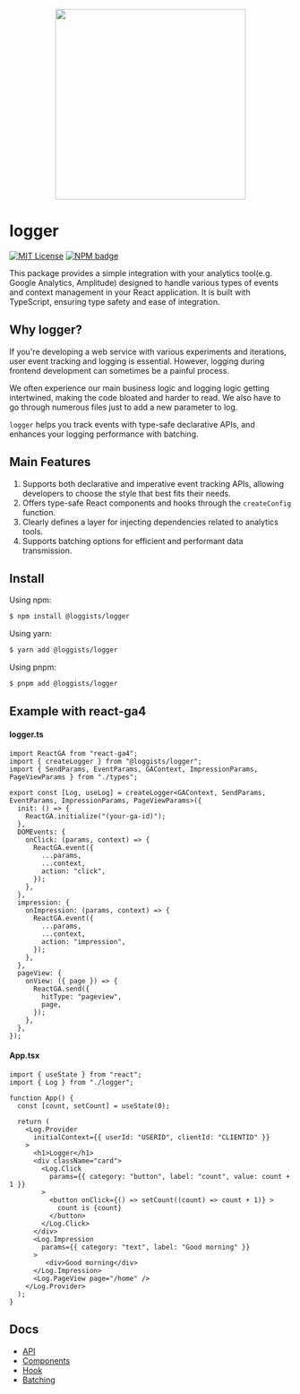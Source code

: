 <p align='center'>
<img src='https://github.com/user-attachments/assets/1e417f4e-0f3a-4b56-8f6c-68188572421d' width=340 height=340 />
</p>


# logger
[![MIT License](https://img.shields.io/badge/license-MIT-blue.svg)](https://github.com/loggists/logger/blob/main/LICENSE) 
[![NPM badge](https://img.shields.io/npm/v/@loggists/logger?logo=npm)](https://www.npmjs.com/package/@loggists/logger) 

This package provides a simple integration with your analytics tool(e.g. Google Analytics, Amplitude) designed to handle various types of events and context management in your React application. It is built with TypeScript, ensuring type safety and ease of integration.

## Why logger?
If you're developing a web service with various experiments and iterations, user event tracking and logging is essential. However, logging during frontend development can sometimes be a painful process.

We often experience our main business logic and logging logic getting intertwined, making the code bloated and harder to read. We also have to go through numerous files just to add a new parameter to log.

`logger` helps you track events with type-safe declarative APIs, and enhances your logging performance with batching.

## Main Features
1. Supports both declarative and imperative event tracking APIs, allowing developers to choose the style that best fits their needs.
2. Offers type-safe React components and hooks through the `createConfig` function.
3. Clearly defines a layer for injecting dependencies related to analytics tools.
4. Supports batching options for efficient and performant data transmission.
   
## Install
Using npm:

```bash
$ npm install @loggists/logger
```

Using yarn:
```bash
$ yarn add @loggists/logger
```

Using pnpm:
```bash
$ pnpm add @loggists/logger
```

## Example with react-ga4

#### logger.ts
```tsx
import ReactGA from "react-ga4";
import { createLogger } from "@loggists/logger";
import { SendParams, EventParams, GAContext, ImpressionParams, PageViewParams } from "./types";

export const [Log, useLog] = createLogger<GAContext, SendParams, EventParams, ImpressionParams, PageViewParams>({
  init: () => {
    ReactGA.initialize("(your-ga-id)");
  },
  DOMEvents: {
    onClick: (params, context) => {
      ReactGA.event({
        ...params,
        ...context,
        action: "click",
      });
    },
  },
  impression: {
    onImpression: (params, context) => {
      ReactGA.event({
        ...params,
        ...context,
        action: "impression",
      });
    },
  },
  pageView: {
    onView: ({ page }) => {
      ReactGA.send({
        hitType: "pageview",
        page,
      });
    },
  },
});

```


#### App.tsx
```tsx
import { useState } from "react";
import { Log } from "./logger";

function App() {
  const [count, setCount] = useState(0);

  return (
    <Log.Provider
      initialContext={{ userId: "USERID", clientId: "CLIENTID" }}
    >
      <h1>Logger</h1>
      <div className="card">
        <Log.Click
          params={{ category: "button", label: "count", value: count + 1 }}
        >
          <button onClick={() => setCount((count) => count + 1)} >
            count is {count}
          </button>
        </Log.Click>
      </div>
      <Log.Impression
        params={{ category: "text", label: "Good morning" }}
      >
         <div>Good morning</div>
      </Log.Impression>
      <Log.PageView page="/home" />
    </Log.Provider>
  );
}

```

## Docs
- [API](./docs/api.md)
- [Components](./docs/components.md)
- [Hook](./docs/hook.md)
- [Batching](./docs/batching.md)
